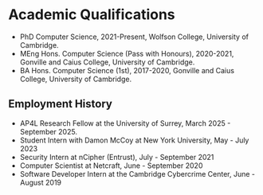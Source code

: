 # Academic Qualifications
* PhD Computer Science, 2021-Present, Wolfson College, University of Cambridge.
* MEng Hons. Computer Science (Pass with Honours), 2020-2021, Gonville and Caius College, University of Cambridge.
* BA Hons. Computer Science (1st), 2017-2020, Gonville and Caius College, University of Cambridge.

## Employment History
* AP4L Research Fellow at the University of Surrey, March 2025 - September 2025.
* Student Intern with Damon McCoy at New York University, May - July 2023
* Security Intern at nCipher (Entrust), July - September 2021
* Computer Scientist at Netcraft, June - September 2020
* Software Developer Intern at the Cambridge Cybercrime Center, June - August 2019
